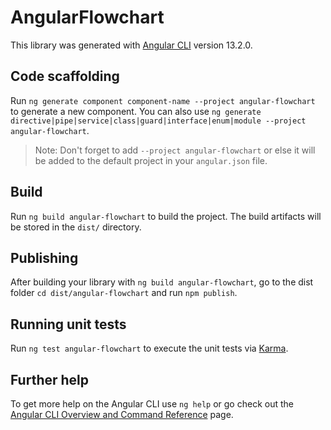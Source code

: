 # AngularFlowchart

This library was generated with [Angular CLI](https://github.com/angular/angular-cli) version 13.2.0.

## Code scaffolding

Run `ng generate component component-name --project angular-flowchart` to generate a new component. You can also use `ng generate directive|pipe|service|class|guard|interface|enum|module --project angular-flowchart`.
> Note: Don't forget to add `--project angular-flowchart` or else it will be added to the default project in your `angular.json` file. 

## Build

Run `ng build angular-flowchart` to build the project. The build artifacts will be stored in the `dist/` directory.

## Publishing

After building your library with `ng build angular-flowchart`, go to the dist folder `cd dist/angular-flowchart` and run `npm publish`.

## Running unit tests

Run `ng test angular-flowchart` to execute the unit tests via [Karma](https://karma-runner.github.io).

## Further help

To get more help on the Angular CLI use `ng help` or go check out the [Angular CLI Overview and Command Reference](https://angular.io/cli) page.
